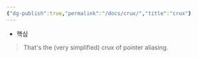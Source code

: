 ```yaml
---
{"dg-publish":true,"permalink":"/docs/crux/","title":"crux"}
---
```


- 핵심

> That's the (very simplified) crux of pointer aliasing.
